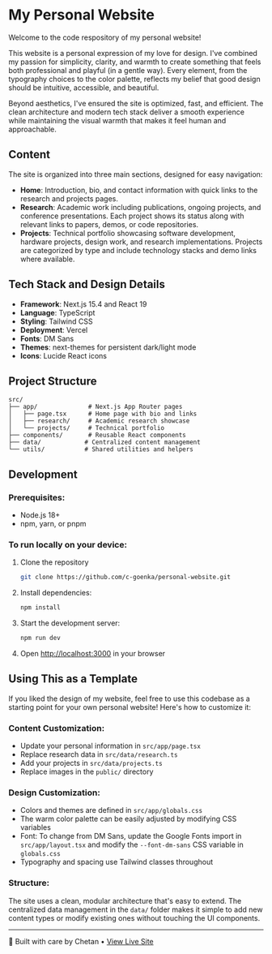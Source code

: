 # My Personal Website

Welcome to the code respository of my personal website!

This website is a personal expression of my love for design. I've combined my passion for simplicity, clarity, and warmth to create something that feels both professional and playful (in a gentle way). Every element, from the typography choices to the color palette, reflects my belief that good design should be intuitive, accessible, and beautiful.

Beyond aesthetics, I've ensured the site is optimized, fast, and efficient. The clean architecture and modern tech stack deliver a smooth experience while maintaining the visual warmth that makes it feel human and approachable.

## Content

The site is organized into three main sections, designed for easy navigation:

- **Home**: Introduction, bio, and contact information with quick links to the research and projects pages.
- **Research**: Academic work including publications, ongoing projects, and conference presentations. Each project shows its status along with relevant links to papers, demos, or code repositories.
- **Projects**: Technical portfolio showcasing software development, hardware projects, design work, and research implementations. Projects are categorized by type and include technology stacks and demo links where available.

## Tech Stack and Design Details

- **Framework**: Next.js 15.4 and React 19
- **Language**: TypeScript
- **Styling**: Tailwind CSS
- **Deployment**: Vercel
- **Fonts**: DM Sans
- **Themes**: next-themes for persistent dark/light mode
- **Icons**: Lucide React icons

## Project Structure

```
src/
├── app/              # Next.js App Router pages
│   ├── page.tsx      # Home page with bio and links
│   ├── research/     # Academic research showcase
│   └── projects/     # Technical portfolio
├── components/       # Reusable React components
├── data/            # Centralized content management
└── utils/           # Shared utilities and helpers
```

## Development

### Prerequisites:

- Node.js 18+
- npm, yarn, or pnpm

### To run locally on your device:

1. Clone the repository
    ```bash
    git clone https://github.com/c-goenka/personal-website.git
    ```
2. Install dependencies:
   ```bash
   npm install
   ```
3. Start the development server:
   ```bash
   npm run dev
   ```
4. Open [http://localhost:3000](http://localhost:3000) in your browser

## Using This as a Template

If you liked the design of my website, feel free to use this codebase as a starting point for your own personal website! Here's how to customize it:

### Content Customization:
- Update your personal information in `src/app/page.tsx`
- Replace research data in `src/data/research.ts`
- Add your projects in `src/data/projects.ts`
- Replace images in the `public/` directory

### Design Customization:
- Colors and themes are defined in `src/app/globals.css`
- The warm color palette can be easily adjusted by modifying CSS variables
- Font: To change from DM Sans, update the Google Fonts import in `src/app/layout.tsx` and modify the `--font-dm-sans` CSS variable in `globals.css`
- Typography and spacing use Tailwind classes throughout

### Structure:
The site uses a clean, modular architecture that's easy to extend. The centralized data management in the `data/` folder makes it simple to add new content types or modify existing ones without touching the UI components.

---

💛 Built with care by Chetan • [View Live Site](https://cgoenka.me)
